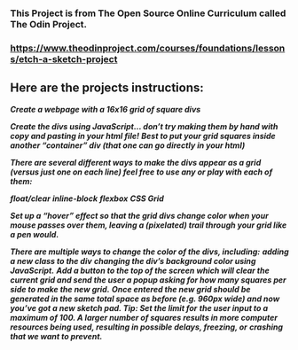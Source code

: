 ### This Project is from The Open Source Online Curriculum called The Odin Project.
### https://www.theodinproject.com/courses/foundations/lessons/etch-a-sketch-project

## Here are the projects instructions:


***Create a webpage with a 16x16 grid of square divs***

***Create the divs using JavaScript… don’t try making them by hand with copy and pasting in your html file!***
***Best to put your grid squares inside another “container” div (that one can go directly in your html)***
   
  ***There are several different ways to make the divs appear as a grid (versus just one on each line) feel free to use any or play with each of them:***

***float/clear***
***inline-block***
***flexbox***
***CSS Grid***


***Set up a “hover” effect so that the grid divs change color when your mouse passes over them, leaving a (pixelated) trail through your grid like a pen would.***

***There are multiple ways to change the color of the divs, including:***
***adding a new class to the div***
***changing the div’s background color using JavaScript.***
***Add a button to the top of the screen which will clear the current grid and send the user a popup asking for how many squares per side to make the new grid.*** 	***Once entered the new grid should be generated in the same total space as before (e.g. 960px wide) and now you’ve got a new sketch pad. Tip: Set the limit for*** 	***the user input to a maximum of 100. A larger number of squares results in more computer resources being used, resulting in possible delays, freezing, or*** 		***crashing that we want to prevent.***
